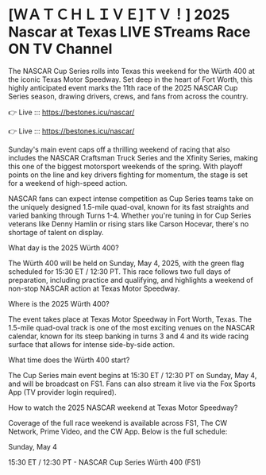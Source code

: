 # [ＷＡＴＣＨＬＩＶＥ]ＴＶ！] 2025 Nascar at Texas LIVE STreams Race ON TV Channel 

The NASCAR Cup Series rolls into Texas this weekend for the Würth 400 at the iconic Texas Motor Speedway. Set deep in the heart of Fort Worth, this highly anticipated event marks the 11th race of the 2025 NASCAR Cup Series season, drawing drivers, crews, and fans from across the country.

👉 Live ::: https://bestones.icu/nascar/

👉 Live ::: https://bestones.icu/nascar/

Sunday's main event caps off a thrilling weekend of racing that also includes the NASCAR Craftsman Truck Series and the Xfinity Series, making this one of the biggest motorsport weekends of the spring. With playoff points on the line and key drivers fighting for momentum, the stage is set for a weekend of high-speed action.

NASCAR fans can expect intense competition as Cup Series teams take on the uniquely designed 1.5-mile quad-oval, known for its fast straights and varied banking through Turns 1-4. Whether you're tuning in for Cup Series veterans like Denny Hamlin or rising stars like Carson Hocevar, there's no shortage of talent on display.

What day is the 2025 Würth 400?

The Würth 400 will be held on Sunday, May 4, 2025, with the green flag scheduled for 15:30 ET / 12:30 PT. This race follows two full days of preparation, including practice and qualifying, and highlights a weekend of non-stop NASCAR action at Texas Motor Speedway.

Where is the 2025 Würth 400?

The event takes place at Texas Motor Speedway in Fort Worth, Texas. The 1.5-mile quad-oval track is one of the most exciting venues on the NASCAR calendar, known for its steep banking in turns 3 and 4 and its wide racing surface that allows for intense side-by-side action.

What time does the Würth 400 start?

The Cup Series main event begins at 15:30 ET / 12:30 PT on Sunday, May 4, and will be broadcast on FS1. Fans can also stream it live via the Fox Sports App (TV provider login required).

How to watch the 2025 NASCAR weekend at Texas Motor Speedway?

Coverage of the full race weekend is available across FS1, The CW Network, Prime Video, and the CW App. Below is the full schedule:

Sunday, May 4

15:30 ET / 12:30 PT - NASCAR Cup Series Würth 400 (FS1)
